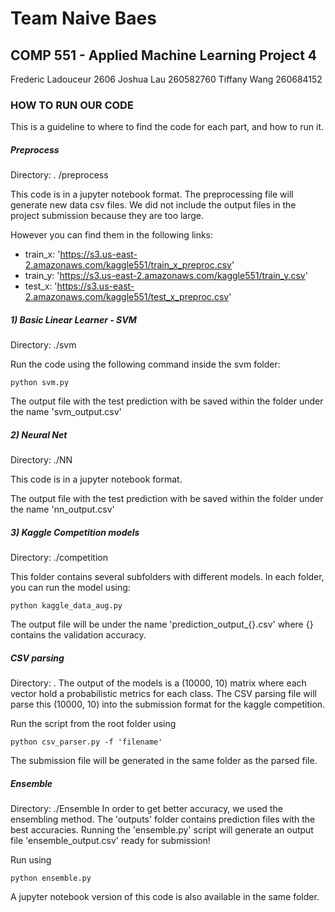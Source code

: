 # Team Naive Baes 
## COMP 551 - Applied Machine Learning Project 4

Frederic Ladouceur 2606
Joshua Lau 260582760
Tiffany Wang 260684152

### HOW TO RUN OUR CODE

This is a guideline to where to find the code for each part, and how to run it. 


##### Preprocess 
Directory: . /preprocess

This code is in a jupyter notebook format. 
The preprocessing file will generate new data csv files. 
We did not include the output files in the project submission because they are too large. 

However you can find them in the following links: 
- train_x: 'https://s3.us-east-2.amazonaws.com/kaggle551/train_x_preproc.csv'
- train_y: 'https://s3.us-east-2.amazonaws.com/kaggle551/train_y.csv'
- test_x: 'https://s3.us-east-2.amazonaws.com/kaggle551/test_x_preproc.csv'


##### 1) Basic Linear Learner - SVM 
Directory: ./svm 

Run the code using the following command inside the svm folder: 
```
python svm.py 
```

The output file with the test prediction with be saved within the folder under the name 'svm_output.csv'


##### 2) Neural Net
Directory: ./NN

This code is in a jupyter notebook format. 

The output file with the test prediction with be saved within the folder under the name 'nn_output.csv'


##### 3) Kaggle Competition models 
Directory: ./competition

This folder contains several subfolders with different models. In each folder, you can run the model using: 
```
python kaggle_data_aug.py 
```

The output file will be under the name 'prediction_output_{}.csv' where {} contains the validation accuracy.


##### CSV parsing 
Directory: .
The output of the models is a (10000, 10) matrix where each vector hold a probabilistic metrics for each class. The CSV parsing file will parse this (10000, 10) into the submission format for the kaggle competition. 

Run the script from the root folder using 
```
python csv_parser.py -f 'filename'
``` 

The submission file will be generated in the same folder as the parsed file. 


##### Ensemble 
Directory: ./Ensemble
In order to get better accuracy, we used the ensembling method. The 'outputs' folder contains prediction files with the best accuracies. Running the 'ensemble.py' script will generate an output file 'ensemble_output.csv' ready for submission! 

Run using 
```
python ensemble.py
```

A jupyter notebook version of this code is also available in the same folder. 
